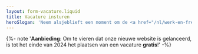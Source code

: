 ```yaml
---
layout: form-vacature.liquid
title: Vacature insturen
heroSlogan: 'Neem alsjeblieft een moment om de <a href="/nl/werk-en-freelance/vacature-plaatsen/voorwaarden">voorwaarden</a> te lezen!'
---
```

{%- note '<strong>Aanbieding</strong>: Om te vieren dat onze nieuwe website is gelanceerd, is tot het einde van 2024 het plaatsen van een vacature <strong>gratis</strong>!' -%}
